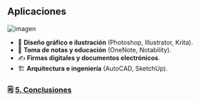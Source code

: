 ## Aplicaciones
![imagen](https://github.com/user-attachments/assets/4c64602e-06df-4a0e-8934-3d1cef06fec7)

- 🎨 **Diseño gráfico e ilustración** (Photoshop, Illustrator, Krita).
- 📝 **Toma de notas y educación** (OneNote, Notability).
- ✍️ **Firmas digitales y documentos electrónicos**.
- 🏗️ **Arquitectura e ingeniería** (AutoCAD, SketchUp).


### 🗒️ [5. Conclusiones](conclusiones.md)

